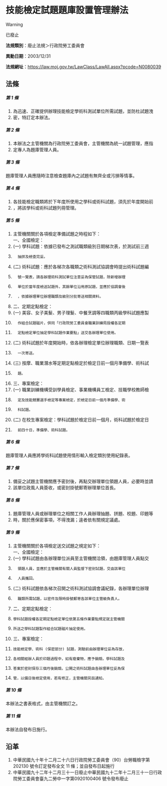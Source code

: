 # 技能檢定試題題庫設置管理辦法


> [!WARNING]
> 已廢止


**法規類別**：廢止法規＞行政院勞工委員會

**異動日期**：2003/12/31  

**法規網址**：https://law.moj.gov.tw/LawClass/LawAll.aspx?pcode=N0080039



## 法條
##### 第 1 條
1. 為迅速、正確提供辦理技能檢定學術科測試單位所需試題，並防杜試題洩
1. 密，特訂定本辦法。

##### 第 2 條
1. 本辦法之主管機關為行政院勞工委員會，主管機關為統一試題管理，應指
1. 定專人為題庫管理人員。

##### 第 3 條
題庫管理人員應隨時注意檢查題庫內之試題有無齊全或污損等情事。

##### 第 4 條
1. 各技能檢定職類將於下年度所使用之學科或術科試題，須先於年度開始前
1. ，將該學科或術科試題列冊管理。

##### 第 5 條
1. 主管機關關於各項檢定準備試題之時程如下：  
一、全國檢定：
1.  (一) 學科試題：依據已發布之測試職類級別日期梯次表，於測試前三週
1.       抽拼及檢查完妥。
1.  (二) 術科試題：應於各梯次各職類之術科測試協調會時提出術科試題編
1.       號一覽表，請各辦理術科測試單位注意妥為保管試題，除新增辦理
1.       單位於當年度檢送試題外，其餘單位沿用原試題，並應於協調會後
1.       ，依據辦理單位辦理職類及級別分批寄送相關資料。
1. 二、定期定點檢定：
1.  (一) 美容、女子美髮、男子理髮、中餐烹調等四職類丙級學科試題應製
1.       作組合試題磁片，併同「行政院勞工委員會職業訓練局授權各定期
1.       定點檢定單位抽定學科試題作業要點」送交各辦理單位使用。
1.  (二) 術科試題於年度開始時，依各辦理檢定單位辦理職類、日期一覽表
1.       一次寄送。
1.  (三) 按摩、職業潛水等定期定點檢定於檢定日前一個月準備學、術科試
1.       題。
1. 三、專案檢定：
1.  (一) 職業訓練機構受訓學員檢定、事業機構員工檢定、技職學校教師檢
1.       定及技能競賽選手檢定等專案檢定，於檢定日前一個月準備學、術
1.       科試題。
1.  (二) 在校生專案檢定：學科試題於檢定日前一個月，術科試題於檢定日
1.       前四十日，準備學、術科試題。

##### 第 6 條
題庫管理人員應將學術科試題使用情形輸入檢定類別使用紀錄表。

##### 第 7 條
1. 備妥之試題主管機關應予密封後，再點交辦理單位領題人員，必要時並請
1. 該單位政風人員簽收，或密封掛號郵寄辦理單位首長。

##### 第 8 條
1. 題庫管理人員或辦理單位之相關工作人員辦理抽題、拼題、校題、印題等
1. 時，關於應保密事項，不得洩漏；違者依有關規定議處。

##### 第 9 條
1. 主管機關關於各項檢定送交試題之規定如下：  
一、全國檢定：
1.  (一) 學科試題由各辦理單位派員至主管機關洽領，由題庫管理人員點交
1.       領題人員，並應於主管機關有關人員監督下密封試題，交由該單位
1.       人員攜回。
1.  (二) 術科試題依各梯次召開之術科測試協調會議紀錄，各辦理單位辦理
1.       職類所需試題，以密件及限時掛號郵寄各該單位主管級負責人。
1. 二、定期定點檢定：
1.     學科試題授權各定期定點檢定單位依第五條作業要點規定就主管機關
1.     所送之學科試題製作組合試題磁片抽定使用。
1. 三、專案檢定：
1.     技能檢定學、術科 (保密部分) 試題，測驗前由辦理單位妥為存放，
1.     各相關經辦人員於印題過程中，如有廢棄物，應予銷燬。學科試題及
1.     答案於密封保存三個月後銷燬。公開之術科試題由各辦理單位妥為保
1.     管，以備日後檢定使用，若有修正，主管機關另函通知。

##### 第 10 條
本辦法之書表格式，由主管機關訂之。

##### 第 11 條
本辦法自發布日施行。

## 沿革
1. 中華民國九十年十二月二十六日行政院勞工委員會（90）台勞職檢字第202130  號令訂定發布全文 11 條；並自發布日起施行
1. 中華民國九十二年十二月三十一日廢止中華民國九十二年十二月三十一日行政院勞工委員會臺九二勞中一字第0920100406 號令發布廢止
